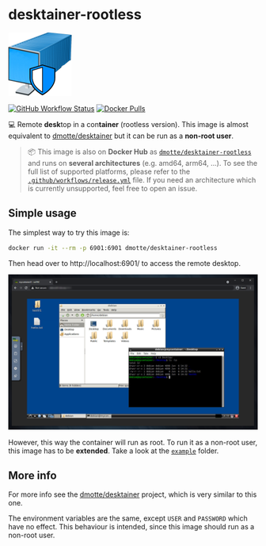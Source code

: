 # desktainer-rootless

![icon](icon-128.png)

[![GitHub Workflow Status](https://img.shields.io/github/workflow/status/dmotte/desktainer-rootless/release?logo=github&style=flat-square)](https://github.com/dmotte/desktainer-rootless/actions)
[![Docker Pulls](https://img.shields.io/docker/pulls/dmotte/desktainer-rootless?logo=docker&style=flat-square)](https://hub.docker.com/r/dmotte/desktainer-rootless)

:computer: Remote **desk**top in a con**tainer** (rootless version). This image is almost equivalent to [dmotte/desktainer](https://github.com/dmotte/desktainer) but it can be run as a **non-root user**.

> :package: This image is also on **Docker Hub** as [`dmotte/desktainer-rootless`](https://hub.docker.com/r/dmotte/desktainer-rootless) and runs on **several architectures** (e.g. amd64, arm64, ...). To see the full list of supported platforms, please refer to the [`.github/workflows/release.yml`](.github/workflows/release.yml) file. If you need an architecture which is currently unsupported, feel free to open an issue.

## Simple usage

The simplest way to try this image is:

```bash
docker run -it --rm -p 6901:6901 dmotte/desktainer-rootless
```

Then head over to http://localhost:6901/ to access the remote desktop.

![Screenshot](screen-01.png)

However, this way the container will run as root. To run it as a non-root user, this image has to be **extended**. Take a look at the [`example`](example) folder.

## More info

For more info see the [dmotte/desktainer](https://github.com/dmotte/desktainer) project, which is very similar to this one.

The environment variables are the same, except `USER` and `PASSWORD` which have no effect. This behaviour is intended, since this image should run as a non-root user.
